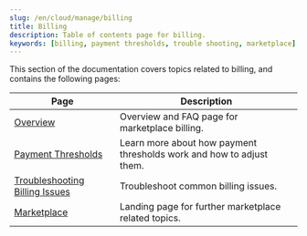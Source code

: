 ```yaml
---
slug: /en/cloud/manage/billing
title: Billing
description: Table of contents page for billing.
keywords: [billing, payment thresholds, trouble shooting, marketplace]
---
```


This section of the documentation covers topics related to billing, and contains the following pages:

| Page                                  | Description                                                           |
|---------------------------------------|-----------------------------------------------------------------------|
| [Overview](/docs/en/cloud/marketplace/marketplace-billing)                       | Overview and FAQ page for marketplace billing.                        | 
| [Payment Thresholds](/docs/en/cloud/billing/payment-thresholds)             | Learn more about how payment thresholds work and how to adjust them. |
| [Troubleshooting Billing Issues](/docs/en/manage/troubleshooting-billing-issues) | Troubleshoot common billing issues.                                   |
| [Marketplace](/docs/en/cloud/manage/)                    | Landing page for further marketplace related topics.                  |
